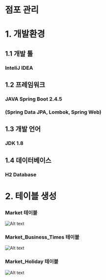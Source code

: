 점포 관리 
==========
# 1. 개발환경

## 1.1 개발 툴    
### InteliJ IDEA 

## 1.2 프레임워크     
### JAVA Spring Boot 2.4.5     
### (Spring Data JPA, Lombok, Spring Web)

## 1.3 개발 언어     
### JDK 1.8

## 1.4 데이터베이스     
### H2 Database

# 2. 테이블 생성   

### Market 테이블 
![Alt text](https://imgdb.in/iDGn.png)   

### Market_Business_Times 테이블   
![Alt text](https://imgdb.in/iDGs.png)

### Market_Holiday 테이블
![Alt text](https://imgdb.in/iDGt.png)
